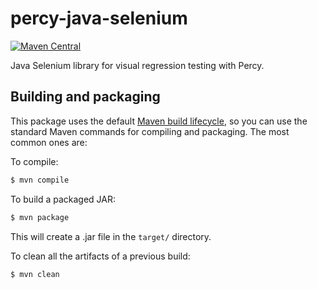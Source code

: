 # percy-java-selenium

[![Maven Central](https://maven-badges.herokuapp.com/maven-central/io.percy/percy-java-selenium/badge.svg)](https://maven-badges.herokuapp.com/maven-central/io.percy/percy-java-selenium)

Java Selenium library for visual regression testing with Percy.

## Building and packaging

This package uses the default [Maven build lifecycle](https://maven.apache.org/guides/introduction/introduction-to-the-lifecycle.html), so you can use the standard Maven commands for compiling and packaging. The most common ones are:

To compile:
```bash
$ mvn compile
```

To build a packaged JAR:
```bash
$ mvn package
```
This will create a .jar file in the `target/` directory.

To clean all the artifacts of a previous build:
```bash
$ mvn clean
```

